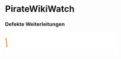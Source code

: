 # PirateWikiWatch
### Defekte Weiterleitungen
[<img src="./broken-redirects.svg" width="365px">](https://wiki.piratenpartei.de/wiki/index.php?title=Spezial:Defekte_Weiterleitungen&limit=5000)
